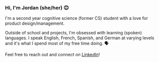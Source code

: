 ### Hi, I'm Jordan (she/her) 😊

I'm a second year cognitive science (former CS) student with a love for product design/management. 

Outside of school and projects, I'm obsessed with learning (spoken) languages. I speak English, French, Spanish, and German at varying levels and it's what I spend most of my free time doing. 🗣

Feel free to reach out and connect on [LinkedIn](https://linkedin.com/in/jordan-lipson)!


<!--
- 🌱 I’m currently learning 
- 💬 Ask me about 
-->
